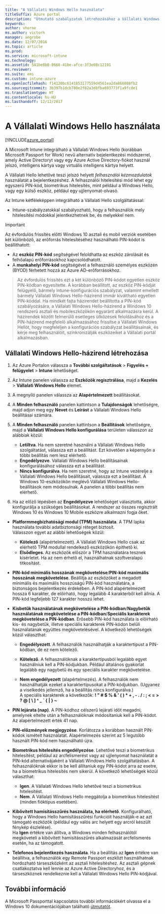 ```yaml
---
title: "A Vállalati Windows Hello használata"
titleSuffix: Azure portal
description: "Útmutató szabályzatok létrehozásához a Vállalati Windows Hello felügyelt eszközön való használatához.”"
keywords: 
author: vhorne
ms.author: victorh
manager: angrobe
ms.date: 12/07/2016
ms.topic: article
ms.prod: 
ms.service: microsoft-intune
ms.technology: 
ms.assetid: 541be8b8-8668-41be-afce-3f3e08c12191
ms.reviewer: 
ms.suite: ems
ms.custom: intune-azure
ms.openlocfilehash: f14120bc6141853177559d4561ea2da866088fb2
ms.sourcegitcommit: 3b397b1dcb780e2f82a3d8fba693773f1a9fcde1
ms.translationtype: HT
ms.contentlocale: hu-HU
ms.lasthandoff: 12/12/2017
---
```

# <a name="use-windows-hello-for-business"></a>A Vállalati Windows Hello használata


[!INCLUDE[azure_portal](./includes/azure_portal.md)]

A Microsoft Intune integrálható a Vállalati Windows Hello (korábban Microsoft Passport for Work) nevű alternatív bejelentkezési módszerrel, amely Active Directoryt vagy egy Azure Active Directory-fiókot használ jelszó, intelligens kártya vagy virtuális intelligens kártya helyett.

A Vállalati Hello lehetővé teszi jelszó helyett *felhasználói kézmozdulatok* használatát a bejelentkezéshez. A felhasználói hitelesítési mód lehet egy egyszerű PIN-kód, biometrikus hitelesítés, mint például a Windows Hello, vagy egy külső eszköz, például egy ujjlenyomat-olvasó.

Az Intune kétféleképpen integrálható a Vállalati Hello szolgáltatással:

-   Intune-szabályzatokkal szabályozható, hogy a felhasználók mely hitelesítési módokkal jelentkezhetnek be, és melyekkel nem.

<!--- -   You can store authentication certificates in the Windows Hello for Business key storage provider (KSP). For more information, see [Secure resource access with certificate profiles in Microsoft Intune](secure-resource-access-with-certificate-profiles.md). --->

> [!IMPORTANT]
> Az évfordulós frissítés előtti Windows 10 asztali és mobil verziók esetében két különböző, az erőforrás hitelesítéséhez használható PIN-kódot is beállíthatott:
- Az **eszköz PIN-kód** segítségével feloldhatta az eszköz zárolását és felhőalapú erőforrásokhoz kapcsolódhatott.
- A **munkahelyi PIN-kód** segítségével a felhasználó személyes eszközén (BYOD) férhetett hozzá az Azure AD-erőforrásokhoz.

>Az évfordulós frissítés ezt a két különböző PIN-kódot egyetlen eszköz PIN-kódban egyesítette.
A korábban beállított, az eszköz PIN-kódját felügyelő, bármely Intune-konfigurációs szabályzat, valamint emellett bármely Vállalati Windows Hello-házirend immár kiváltható egyetlen PIN-kóddal.
Ha mindkét fajta házirendet beállította a PIN-kód szabályozására, a Vállalati Windows Hello-házirend a Windows 10 rendszerű asztali és mobileszközökön egyaránt alkalmazásra kerül.
A házirendek között felmerülő esetleges ütközések feloldásához és a PIN-házirend megfelelő alkalmazásához frissítse a Vállalati Windows Hellót, hogy megfeleljen a konfigurációs szabályzat beállításainak, és kérje meg felhasználóit, szinkronizálják eszközeiket a Vállalati portál alkalmazásban.



## <a name="create-a-windows-hello-for-business-policy"></a>Vállalati Windows Hello-házirend létrehozása

1.  Az Azure Portalon válassza a **További szolgáltatások** > **Figyelés + felügyelet** > **Intune** lehetőséget.

2.  Az Intune panelen válassza az **Eszközök regisztrálása**, majd a **Kezelés** > **Vállalati Windows Hello** elemet.

3.  A megnyíló panelen válassza az **Alapértelmezett** beállításokat.

4.  A **Minden felhasználó** panelen kattintson a **Tulajdonságok** lehetőségre, majd adjon meg egy **Nevet** és **Leírást** a Vállalati Windows Hello beállításai számára.

5. A **Minden felhasználó** panelen kattintson a **Beállítások** lehetőségre, majd a **Vállalati Windows Hello konfigurálása** területen válasszon az alábbiak közül:

    - **Letiltva**. Ha nem szeretné használni a Vállalati Windows Hello szolgáltatást, válassza ezt a beállítást. Ezt követően a képernyőn a többi beállítás nem lesz elérhető.
    - **Engedélyezve**. Vállalati Windows Hello beállításainak konfigurálásához válassza ezt a beállítást.
    - **Nincs konfigurálva**. Ha nem szeretné, hogy az Intune vezérelje a Vállalati Windows Hello beállításait, válassza ezt a beállítást. A Windows 10-eszközökön meglévő Vállalati Windows Hello-beállítások nem módosulnak. A panelen a többi beállítás nem elérhető.

6.  Ha az előző lépésben az **Engedélyezve** lehetőséget választotta, akkor konfigurálja a szükséges beállításokat. A rendszer az összes regisztrált Windows 10 és Windows 10 Mobile eszközre alkalmazni fogja őket.

 - **Platformmegbízhatósági modul (TPM) használata**. A TPM lapka használata további adatbiztonsági réteget biztosít.<br>Válasszon egyet az alábbi lehetőségek közül:

     - **Kötelező** (alapértelmezett). A Vállalati Windows Hello csak az elérhető TPM modullal rendelkező eszközökön építhető ki.
     - **Elsődleges**. Az eszközök először a TPM használatára tesznek kísérletet. Ha az nem érhető el, használhatnak szoftveralapú titkosítást.

 - **PIN-kód minimális hosszának megkövetelése**/**PIN-kód maximális hosszának megkövetelése**. Beállítja az eszközöket a megadott minimális és maximális hosszúságú PIN-kód használatára, a biztonságos bejelentkezés érdekében. A PIN-kód alapértelmezett hossza 6 karakter, de előírható, hogy legalább 4 karakterből kell állnia. A PIN-kód legfeljebb 127 karakter hosszú lehet.

 - **Kisbetűk használatának megkövetelése a PIN-kódban**/**Nagybetűk használatának megkövetelése a PIN-kódban**/**Speciális karakterek megkövetelése a PIN-kódban**. Erősebb PIN-kód használata is előírható kis- és nagybetűk, illetve speciális karakterek PIN-kódon belüli használatának együttes megkövetelésével. A következő lehetőségek közül választhat:

     - **Engedélyezett**. A felhasználók használhatják a karaktertípust a PIN-kódban, de ez nem kötelező.
    
     - **Kötelező**. A felhasználóknak a karaktertípusból legalább egyet használniuk kell a PIN-kódjukban. Például általános gyakorlat legalább egy nagybetű és egy speciális karakter megkövetelése.

     - **Nem engedélyezett** (alapértelmezés). A felhasználók nem használhatják ezeket a karaktertípusokat a PIN-kódjukban. (Ugyanez a viselkedés jellemző, ha a beállítás nincs konfigurálva.)<br>A speciális karakterek a következők: **! " # $ % &amp; ' ( ) &#42; + , - . / : ; &lt; = &gt; ? @ [ \ ] ^ _ &#96; { &#124; } ~**

 - **PIN lejárata (nap)**. A PIN-kódhoz célszerű lejárati időt megadni, amelynek eltelte után a felhasználóknak módosítaniuk kell a PIN-kódot. Az alapértelmezett érték 41 nap.

 - **PIN-előzmények megjegyzése**. Korlátozza a korábban használt PIN-kódok ismételt használatát. Alapértelmezés szerint az 5 legutóbb használt PIN-kód nem használható újra.

 - **Biometrikus hitelesítés engedélyezése**. Lehetővé teszi a biometrikus hitelesítést, például az arcfelismerést vagy az ujjlenyomat használatát a PIN-kód alternatívájaként a Vállalati Windows Hello szolgáltatásban. A felhasználóknak ekkor is be kell állítaniuk egy PIN-kódot arra az esetre, ha a biometrikus hitelesítés nem sikerül. A következő lehetőségek közül választhat:

     - **Igen**. A Vállalati Windows Hello lehetővé teszi a biometrikus hitelesítést.
     - **Nem**. A Vállalati Windows Hello meggátolja a biometrikus hitelesítést (minden fióktípus esetében).

 - **Kibővített hamisításszűrés használata, ha elérhető**. Konfigurálható, hogy a Windows Hello hamisításszűrési funkcióit használják-e az azt támogató eszközök (például egy valós arc helyett egy arcról készült fénykép észlelése).<br>Ha **Igen** értékre van állítva, a Windows minden felhasználótól megköveteli a kibővített hamisításszűrés alkalmazását arcfelismerés esetén, ha az támogatott.

 - **Telefonos bejelentkezés használata**. Ha a beállítás az **Igen** értékre van beállítva, a felhasználók egy Remote Passport eszközt használhatnak hordozható társeszközként az asztali hitelesítéshez. Az asztali gépnek csatlakoztatva kell lennie az Azure Active Directoryhoz, és a társeszköznek rendelkeznie kell a Vállalati Windows Hello PIN-kódjával.


## <a name="further-information"></a>További információ
A Microsoft Passporttal kapcsolatos további információkért olvassa el a Windows 10 dokumentációjában található [útmutatót](https://technet.microsoft.com/library/mt589441.aspx).
